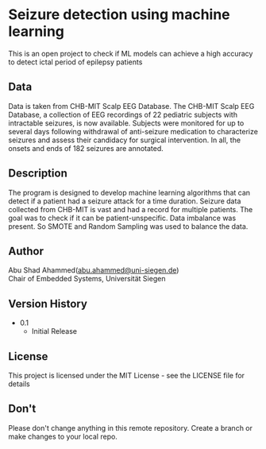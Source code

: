 # Seizure detection using machine learning

This is an open project to check if ML models can achieve a high accuracy to detect ictal period of epilepsy patients

## Data
Data is taken from CHB-MIT Scalp EEG Database. The CHB-MIT Scalp EEG Database, a collection of EEG recordings of 22 pediatric subjects with intractable seizures, is now available. Subjects were monitored for up to several days following withdrawal of anti-seizure medication to characterize seizures and assess their candidacy for surgical intervention. In all, the onsets and ends of 182 seizures are annotated.

## Description

The program is designed to develop machine learning algorithms that can detect if a patient had
a seizure attack for a time duration. Seizure data collected from CHB-MIT is vast and had a record
for multiple patients. The goal was to check if it can be patient-unspecific. Data imbalance was present.
So SMOTE and Random Sampling was used to balance the data.

## Author

Abu Shad Ahammed(abu.ahammed@uni-siegen.de)  
Chair of Embedded Systems, Universität Siegen

## Version History

* 0.1
    * Initial Release

## License

This project is licensed under the MIT License - see the LICENSE file for details

## Don't
Please don't change anything in this remote repository. Create a branch or make changes to your local repo.
